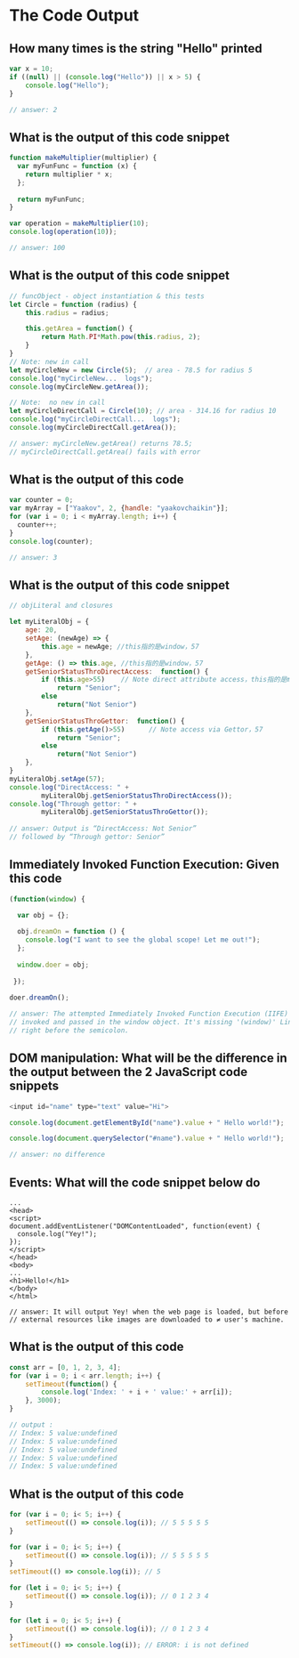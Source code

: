 # The Code Output

## How many times is the string "Hello" printed

```javascript
var x = 10;
if ((null) || (console.log("Hello")) || x > 5) {
    console.log("Hello");
}

// answer: 2
```

## What is the output of this code snippet

```javascript
function makeMultiplier(multiplier) {
  var myFunFunc = function (x) {
    return multiplier * x;
  };
  
  return myFunFunc;
}

var operation = makeMultiplier(10);
console.log(operation(10));

// answer: 100
```

## What is the output of this code snippet

```javascript
// funcObject - object instantiation & this tests
let Circle = function (radius) {
    this.radius = radius;

    this.getArea = function() {
        return Math.PI*Math.pow(this.radius, 2);
    }
}
// Note: new in call
let myCircleNew = new Circle(5);  // area - 78.5 for radius 5
console.log("myCircleNew...  logs");
console.log(myCircleNew.getArea());

// Note:  no new in call
let myCircleDirectCall = Circle(10); // area - 314.16 for radius 10
console.log("myCircleDirectCall...  logs");
console.log(myCircleDirectCall.getArea());

// answer: myCircleNew.getArea() returns 78.5;  
// myCircleDirectCall.getArea() fails with error
```

## What is the output of this code 

```javascript
var counter = 0;
var myArray = ["Yaakov", 2, {handle: "yaakovchaikin"}];
for (var i = 0; i < myArray.length; i++) {
  counter++;
}
console.log(counter);

// answer: 3
```

## What is the output of this code snippet

```javascript
// objLiteral and closures

let myLiteralObj = {
    age: 20,
    setAge: (newAge) => {
        this.age = newAge; //this指的是window，57
    },
    getAge: () => this.age, //this指的是window，57
    getSeniorStatusThroDirectAccess:  function() {
        if (this.age>55)    // Note direct attribute access，this指的是myLiteralObj，20
            return "Senior";
        else
            return("Not Senior")
    },
    getSeniorStatusThroGettor:  function() {
        if (this.getAge()>55)      // Note access via Gettor，57
            return "Senior";
        else
            return("Not Senior")
    },
}
myLiteralObj.setAge(57);
console.log("DirectAccess: " +
        myLiteralObj.getSeniorStatusThroDirectAccess());
console.log("Through gettor: " +
        myLiteralObj.getSeniorStatusThroGettor());
        
// answer: Output is “DirectAccess: Not Senior”  
// followed by “Through gettor: Senior”
```

## Immediately Invoked Function Execution: Given this code

```javascript
(function(window) {

  var obj = {};
  
  obj.dreamOn = function () {
    console.log("I want to see the global scope! Let me out!");
  };
  
  window.doer = obj;
  
 });
 
doer.dreamOn();

// answer: The attempted Immediately Invoked Function Execution (IIFE) is not being 
// invoked and passed in the window object. It's missing '(window)' Line 11 
// right before the semicolon.
```

## DOM manipulation: What will be the difference in the output between the 2 JavaScript code snippets

```javascript
<input id="name" type="text" value="Hi">

console.log(document.getElementById("name").value + " Hello world!");

console.log(document.querySelector("#name").value + " Hello world!");

// answer: no difference
```

## Events: What will the code snippet below do

```markup
...
<head>
<script>
document.addEventListener("DOMContentLoaded", function(event) {
  console.log("Yey!");
});
</script>
</head>
<body>
...
<h1>Hello!</h1>
</body>
</html>

// answer: It will output Yey! when the web page is loaded, but before 
// external resources like images are downloaded to ≠ user's machine.
```

## What is the output of this code

```javascript
const arr = [0, 1, 2, 3, 4];
for (var i = 0; i < arr.length; i++) {
    setTimeout(function() {
        console.log('Index: ' + i + ' value:' + arr[i]);
    }, 3000);
}

// output : 
// Index: 5 value:undefined
// Index: 5 value:undefined
// Index: 5 value:undefined
// Index: 5 value:undefined
// Index: 5 value:undefined
```

## What is the output of this code

```javascript
for (var i = 0; i< 5; i++) {
	setTimeout(() => console.log(i)); // 5 5 5 5 5
}

for (var i = 0; i< 5; i++) {
	setTimeout(() => console.log(i)); // 5 5 5 5 5 
}
setTimeout(() => console.log(i)); // 5

for (let i = 0; i< 5; i++) {
	setTimeout(() => console.log(i)); // 0 1 2 3 4
}

for (let i = 0; i< 5; i++) {
	setTimeout(() => console.log(i)); // 0 1 2 3 4
}
setTimeout(() => console.log(i)); // ERROR: i is not defined
```





























